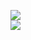 [![](https://img.shields.io/badge/Made%20With-Github%20Spray-lightgrey.svg?style=for-the-badge&logo=github)](https://github.com/Annihil/github-spray#18944)  
[![](https://i.imgur.com/2DrTn0Z.gif)](https://github.com/Annihil/github-spray)